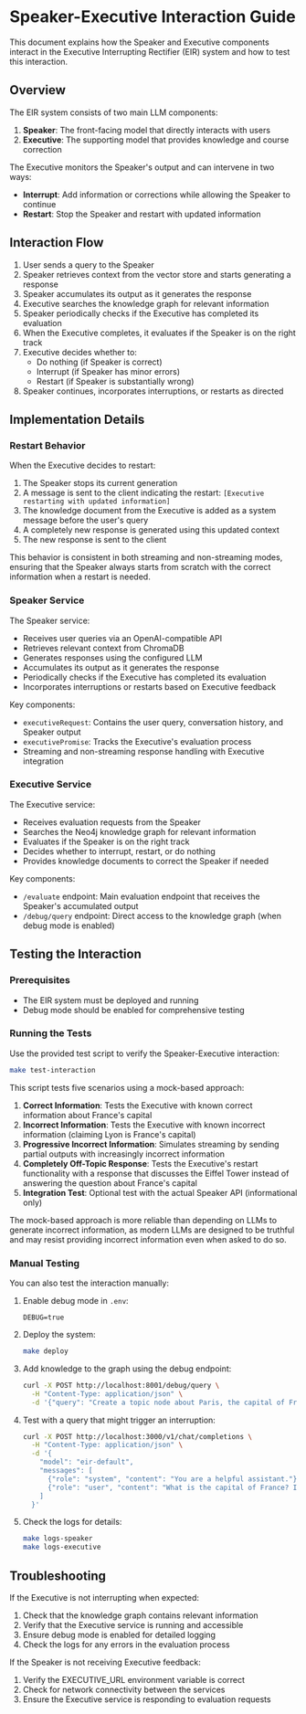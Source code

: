 # Speaker-Executive Interaction Guide

This document explains how the Speaker and Executive components interact in the Executive Interrupting Rectifier (EIR) system and how to test this interaction.

## Overview

The EIR system consists of two main LLM components:

1. **Speaker**: The front-facing model that directly interacts with users
2. **Executive**: The supporting model that provides knowledge and course correction

The Executive monitors the Speaker's output and can intervene in two ways:
- **Interrupt**: Add information or corrections while allowing the Speaker to continue
- **Restart**: Stop the Speaker and restart with updated information

## Interaction Flow

1. User sends a query to the Speaker
2. Speaker retrieves context from the vector store and starts generating a response
3. Speaker accumulates its output as it generates the response
4. Executive searches the knowledge graph for relevant information
5. Speaker periodically checks if the Executive has completed its evaluation
6. When the Executive completes, it evaluates if the Speaker is on the right track
7. Executive decides whether to:
   - Do nothing (if Speaker is correct)
   - Interrupt (if Speaker has minor errors)
   - Restart (if Speaker is substantially wrong)
8. Speaker continues, incorporates interruptions, or restarts as directed

## Implementation Details

### Restart Behavior

When the Executive decides to restart:

1. The Speaker stops its current generation
2. A message is sent to the client indicating the restart: `[Executive restarting with updated information]`
3. The knowledge document from the Executive is added as a system message before the user's query
4. A completely new response is generated using this updated context
5. The new response is sent to the client

This behavior is consistent in both streaming and non-streaming modes, ensuring that the Speaker always starts from scratch with the correct information when a restart is needed.

### Speaker Service

The Speaker service:
- Receives user queries via an OpenAI-compatible API
- Retrieves relevant context from ChromaDB
- Generates responses using the configured LLM
- Accumulates its output as it generates the response
- Periodically checks if the Executive has completed its evaluation
- Incorporates interruptions or restarts based on Executive feedback

Key components:
- `executiveRequest`: Contains the user query, conversation history, and Speaker output
- `executivePromise`: Tracks the Executive's evaluation process
- Streaming and non-streaming response handling with Executive integration

### Executive Service

The Executive service:
- Receives evaluation requests from the Speaker
- Searches the Neo4j knowledge graph for relevant information
- Evaluates if the Speaker is on the right track
- Decides whether to interrupt, restart, or do nothing
- Provides knowledge documents to correct the Speaker if needed

Key components:
- `/evaluate` endpoint: Main evaluation endpoint that receives the Speaker's accumulated output
- `/debug/query` endpoint: Direct access to the knowledge graph (when debug mode is enabled)

## Testing the Interaction

### Prerequisites

- The EIR system must be deployed and running
- Debug mode should be enabled for comprehensive testing

### Running the Tests

Use the provided test script to verify the Speaker-Executive interaction:

```bash
make test-interaction
```

This script tests five scenarios using a mock-based approach:

1. **Correct Information**: Tests the Executive with known correct information about France's capital
2. **Incorrect Information**: Tests the Executive with known incorrect information (claiming Lyon is France's capital)
3. **Progressive Incorrect Information**: Simulates streaming by sending partial outputs with increasingly incorrect information
4. **Completely Off-Topic Response**: Tests the Executive's restart functionality with a response that discusses the Eiffel Tower instead of answering the question about France's capital
5. **Integration Test**: Optional test with the actual Speaker API (informational only)

The mock-based approach is more reliable than depending on LLMs to generate incorrect information, as modern LLMs are designed to be truthful and may resist providing incorrect information even when asked to do so.

### Manual Testing

You can also test the interaction manually:

1. Enable debug mode in `.env`:
   ```
   DEBUG=true
   ```

2. Deploy the system:
   ```bash
   make deploy
   ```

3. Add knowledge to the graph using the debug endpoint:
   ```bash
   curl -X POST http://localhost:8001/debug/query \
     -H "Content-Type: application/json" \
     -d '{"query": "Create a topic node about Paris, the capital of France"}'
   ```

4. Test with a query that might trigger an interruption:
   ```bash
   curl -X POST http://localhost:3000/v1/chat/completions \
     -H "Content-Type: application/json" \
     -d '{
       "model": "eir-default",
       "messages": [
         {"role": "system", "content": "You are a helpful assistant."},
         {"role": "user", "content": "What is the capital of France? Is it Lyon?"}
       ]
     }'
   ```

5. Check the logs for details:
   ```bash
   make logs-speaker
   make logs-executive
   ```

## Troubleshooting

If the Executive is not interrupting when expected:

1. Check that the knowledge graph contains relevant information
2. Verify that the Executive service is running and accessible
3. Ensure debug mode is enabled for detailed logging
4. Check the logs for any errors in the evaluation process

If the Speaker is not receiving Executive feedback:

1. Verify the EXECUTIVE_URL environment variable is correct
2. Check for network connectivity between the services
3. Ensure the Executive service is responding to evaluation requests